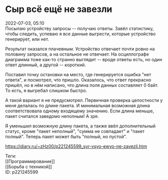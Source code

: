 Сыр всё ещё не завезли
=======================

   
 2022-07-03, 05:10   
  Посылаю устройству запросы -- получаю ответы. Завёл статистику, чтобы следить, успеваю я все данные выгрести, которые устройство генерирует, или нет.   
   
 Результат оказался плачевным. Устройство отвечает почти ровно на половину запросов, а на остальное не отвечает. На осциллографе диаграмма тоже как-то странно выглядит -- вроде ответы есть, но один ответ длинный, а другой -- короткий.   
   
 Поставил точку остановки на место, где генерируется ошибка "нет ответа", и посмотрел, что пришло. Оказалось, что ответ прекрасно пришёл, но в нём написано, что длина поля данных составляет 0 байт. То есть, я выгребал слишком быстро.   
   
 А такой вариант я не предусмотрел. Первичная проверка целостности у меня делалась по длине пакета. И минимальная возможная длина соответствовала одному входящему значению. Если длина меньше, пакет считался заведомо неполным! А зря.   
   
 Я уменьшил возможную длину пакета, а также ввёл дополнительный статус, кроме "пакет неполный", "сумма не совпадает" и "пакет полный". Теперь пакет может быть "полный, но пустой".   
    
 <https://diary.ru/~zHz00/p221245599_syr-vsyo-ewyo-ne-zavezli.htm>   
   
 Теги:   
 [[Программирование]]   
 [[Борьба с техникой]]   
 ID: p221245599